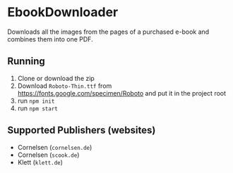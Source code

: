 # EbookDownloader

Downloads all the images from the pages of a purchased e-book and combines them into one PDF.

## Running

1. Clone or download the zip
2. Download `Roboto-Thin.ttf` from https://fonts.google.com/specimen/Roboto and put it in the project root
3. run `npm init`
4. run `npm start` 

## Supported Publishers (websites)
- Cornelsen (`cornelsen.de`)
- Cornelsen (`scook.de`)
- Klett (`klett.de`)